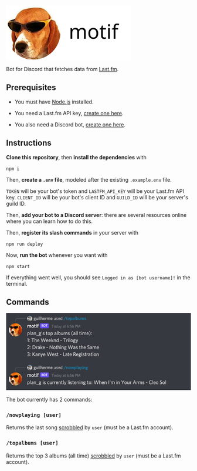 ![motif](img/motif.png)

Bot for Discord that fetches data from [Last.fm].

## Prerequisites

- You must have [Node.js](https://nodejs.org) installed.

- You need a Last.fm API key, 
[create one here](http://www.last.fm/api/accounts). 

- You also need a Discord bot, 
[create one here](https://discord.com/developers/applications).

## Instructions

**Clone this repository**, then **install the dependencies** with 
```
npm i
```

Then, **create a `.env` file**, modeled after the existing `.example.env` file.

`TOKEN` will be your bot's token and 
`LASTFM_API_KEY` will be your Last.fm API key.
`CLIENT_ID` will be your bot's client ID and
`GUILD_ID` will be your server's guild ID. 

Then, **add your bot to a Discord server**: there are several 
resources online where you can learn how to do this.

Then, **register its slash commands** in your server with 
```
npm run deploy
```

Now, **run the bot** whenever you want with
```
npm start
```
If everything went well, you should see `Logged in as [bot username]!` in the terminal. 

## Commands

<p align="center">
  <img src="img/demo.png" />
</p>

The bot currently has 2 commands:

### `/nowplaying [user]`

Returns the last song [scrobbled] by `user` (must be a Last.fm account).

### `/topalbums [user]`

Returns the top 3 albums (all time) [scrobbled] by `user` (must be a Last.fm account).

[last.fm]: http://www.last.fm/
[scrobbled]: https://www.netlingo.com/word/scrobble.php
